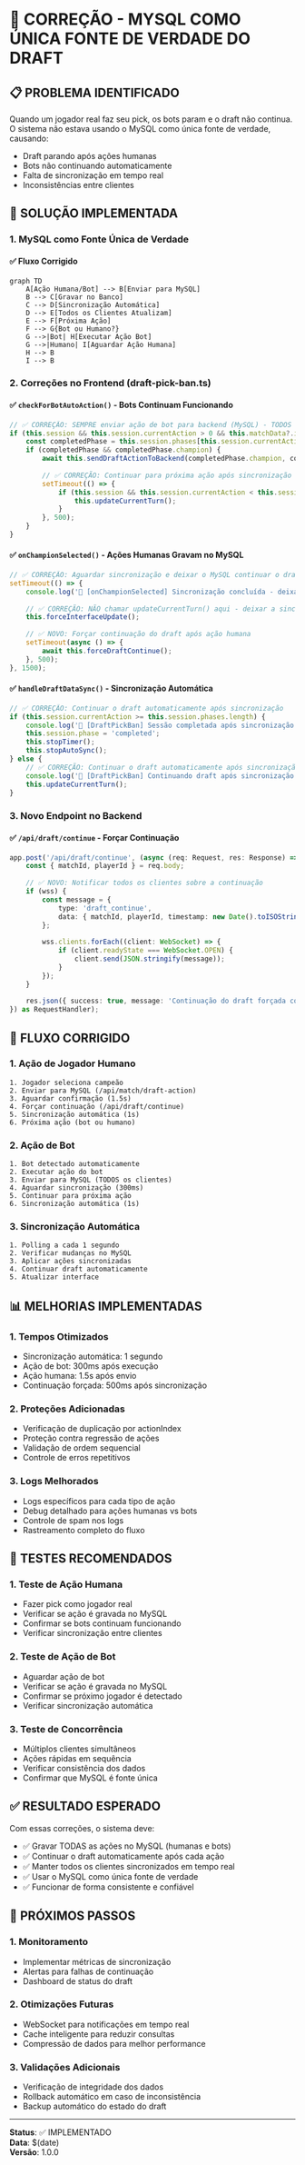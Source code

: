 # 🔧 CORREÇÃO - MYSQL COMO ÚNICA FONTE DE VERDADE DO DRAFT

## 📋 PROBLEMA IDENTIFICADO

Quando um jogador real faz seu pick, os bots param e o draft não continua. O sistema não estava usando o MySQL como única fonte de verdade, causando:

- Draft parando após ações humanas
- Bots não continuando automaticamente
- Falta de sincronização em tempo real
- Inconsistências entre clientes

## 🎯 SOLUÇÃO IMPLEMENTADA

### 1. **MySQL como Fonte Única de Verdade**

#### ✅ Fluxo Corrigido

```mermaid
graph TD
    A[Ação Humana/Bot] --> B[Enviar para MySQL]
    B --> C[Gravar no Banco]
    C --> D[Sincronização Automática]
    D --> E[Todos os Clientes Atualizam]
    E --> F[Próxima Ação]
    F --> G{Bot ou Humano?}
    G -->|Bot| H[Executar Ação Bot]
    G -->|Humano| I[Aguardar Ação Humana]
    H --> B
    I --> B
```

### 2. **Correções no Frontend (draft-pick-ban.ts)**

#### ✅ `checkForBotAutoAction()` - Bots Continuam Funcionando

```typescript
// ✅ CORREÇÃO: SEMPRE enviar ação de bot para backend (MySQL) - TODOS os clientes
if (this.session && this.session.currentAction > 0 && this.matchData?.id) {
    const completedPhase = this.session.phases[this.session.currentAction - 1];
    if (completedPhase && completedPhase.champion) {
        await this.sendDraftActionToBackend(completedPhase.champion, completedPhase.action);
        
        // ✅ CORREÇÃO: Continuar para próxima ação após sincronização
        setTimeout(() => {
            if (this.session && this.session.currentAction < this.session.phases.length) {
                this.updateCurrentTurn();
            }
        }, 500);
    }
}
```

#### ✅ `onChampionSelected()` - Ações Humanas Gravam no MySQL

```typescript
// ✅ CORREÇÃO: Aguardar sincronização e deixar o MySQL continuar o draft
setTimeout(() => {
    console.log('🔄 [onChampionSelected] Sincronização concluída - deixando MySQL continuar o draft');
    
    // ✅ CORREÇÃO: NÃO chamar updateCurrentTurn() aqui - deixar a sincronização automática fazer isso
    this.forceInterfaceUpdate();
    
    // ✅ NOVO: Forçar continuação do draft após ação humana
    setTimeout(async () => {
        await this.forceDraftContinue();
    }, 500);
}, 1500);
```

#### ✅ `handleDraftDataSync()` - Sincronização Automática

```typescript
// ✅ CORREÇÃO: Continuar o draft automaticamente após sincronização
if (this.session.currentAction >= this.session.phases.length) {
    console.log('🎉 [DraftPickBan] Sessão completada após sincronização!');
    this.session.phase = 'completed';
    this.stopTimer();
    this.stopAutoSync();
} else {
    // ✅ CORREÇÃO: Continuar o draft automaticamente após sincronização
    console.log('🔄 [DraftPickBan] Continuando draft após sincronização...');
    this.updateCurrentTurn();
}
```

### 3. **Novo Endpoint no Backend**

#### ✅ `/api/draft/continue` - Forçar Continuação

```typescript
app.post('/api/draft/continue', (async (req: Request, res: Response) => {
    const { matchId, playerId } = req.body;
    
    // ✅ NOVO: Notificar todos os clientes sobre a continuação
    if (wss) {
        const message = {
            type: 'draft_continue',
            data: { matchId, playerId, timestamp: new Date().toISOString() }
        };
        
        wss.clients.forEach((client: WebSocket) => {
            if (client.readyState === WebSocket.OPEN) {
                client.send(JSON.stringify(message));
            }
        });
    }
    
    res.json({ success: true, message: 'Continuação do draft forçada com sucesso' });
}) as RequestHandler);
```

## 🔄 FLUXO CORRIGIDO

### 1. **Ação de Jogador Humano**

```mermaid
1. Jogador seleciona campeão
2. Enviar para MySQL (/api/match/draft-action)
3. Aguardar confirmação (1.5s)
4. Forçar continuação (/api/draft/continue)
5. Sincronização automática (1s)
6. Próxima ação (bot ou humano)
```

### 2. **Ação de Bot**

```mermaid
1. Bot detectado automaticamente
2. Executar ação do bot
3. Enviar para MySQL (TODOS os clientes)
4. Aguardar sincronização (300ms)
5. Continuar para próxima ação
6. Sincronização automática (1s)
```

### 3. **Sincronização Automática**

```mermaid
1. Polling a cada 1 segundo
2. Verificar mudanças no MySQL
3. Aplicar ações sincronizadas
4. Continuar draft automaticamente
5. Atualizar interface
```

## 📊 MELHORIAS IMPLEMENTADAS

### 1. **Tempos Otimizados**

- Sincronização automática: 1 segundo
- Ação de bot: 300ms após execução
- Ação humana: 1.5s após envio
- Continuação forçada: 500ms após sincronização

### 2. **Proteções Adicionadas**

- Verificação de duplicação por actionIndex
- Proteção contra regressão de ações
- Validação de ordem sequencial
- Controle de erros repetitivos

### 3. **Logs Melhorados**

- Logs específicos para cada tipo de ação
- Debug detalhado para ações humanas vs bots
- Controle de spam nos logs
- Rastreamento completo do fluxo

## 🧪 TESTES RECOMENDADOS

### 1. **Teste de Ação Humana**

- Fazer pick como jogador real
- Verificar se ação é gravada no MySQL
- Confirmar se bots continuam funcionando
- Verificar sincronização entre clientes

### 2. **Teste de Ação de Bot**

- Aguardar ação de bot
- Verificar se ação é gravada no MySQL
- Confirmar se próximo jogador é detectado
- Verificar sincronização automática

### 3. **Teste de Concorrência**

- Múltiplos clientes simultâneos
- Ações rápidas em sequência
- Verificar consistência dos dados
- Confirmar que MySQL é fonte única

## ✅ RESULTADO ESPERADO

Com essas correções, o sistema deve:

- ✅ Gravar TODAS as ações no MySQL (humanas e bots)
- ✅ Continuar o draft automaticamente após cada ação
- ✅ Manter todos os clientes sincronizados em tempo real
- ✅ Usar o MySQL como única fonte de verdade
- ✅ Funcionar de forma consistente e confiável

## 🚀 PRÓXIMOS PASSOS

### 1. **Monitoramento**

- Implementar métricas de sincronização
- Alertas para falhas de continuação
- Dashboard de status do draft

### 2. **Otimizações Futuras**

- WebSocket para notificações em tempo real
- Cache inteligente para reduzir consultas
- Compressão de dados para melhor performance

### 3. **Validações Adicionais**

- Verificação de integridade dos dados
- Rollback automático em caso de inconsistência
- Backup automático do estado do draft

---

**Status**: ✅ IMPLEMENTADO  
**Data**: $(date)  
**Versão**: 1.0.0
